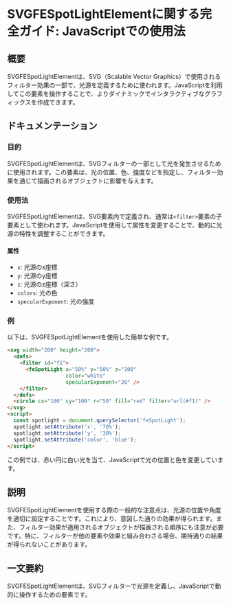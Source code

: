<!--
Meta Description: # SVGFESpotLightElementに関する完全ガイド: JavaScriptでの使用法 ## 概要 SVGFESpotLightElementは、SVG（Scalable Vector Graphics）で使用されるフィルター効果の一部で、光源を定義するために使われます。JavaScri...
Meta Keywords: svgfespotlightelementは, filter, spotlight, svg, 100
-->

# SVGFESpotLightElementに関する完全ガイド: JavaScriptでの使用法

## 概要
SVGFESpotLightElementは、SVG（Scalable Vector Graphics）で使用されるフィルター効果の一部で、光源を定義するために使われます。JavaScriptを利用してこの要素を操作することで、よりダイナミックでインタラクティブなグラフィックスを作成できます。

## ドキュメンテーション
### 目的
SVGFESpotLightElementは、SVGフィルターの一部として光を発生させるために使用されます。この要素は、光の位置、色、強度などを指定し、フィルター効果を通じて描画されるオブジェクトに影響を与えます。

### 使用法
SVGFESpotLightElementは、SVG要素内で定義され、通常は`<filter>`要素の子要素として使われます。JavaScriptを使用して属性を変更することで、動的に光源の特性を調整することができます。

#### 属性
- `x`: 光源のx座標
- `y`: 光源のy座標
- `z`: 光源のz座標（深さ）
- `colors`: 光の色
- `specularExponent`: 光の強度

### 例
以下は、SVGFESpotLightElementを使用した簡単な例です。

```html
<svg width="200" height="200">
  <defs>
    <filter id="f1">
      <feSpotLight x="50%" y="50%" z="100" 
                   color="white" 
                   specularExponent="20" />
    </filter>
  </defs>
  <circle cx="100" cy="100" r="50" fill="red" filter="url(#f1)" />
</svg>
<script>
  const spotlight = document.querySelector('feSpotLight');
  spotlight.setAttribute('x', '70%');
  spotlight.setAttribute('y', '30%');
  spotlight.setAttribute('color', 'blue');
</script>
```

この例では、赤い円に白い光を当て、JavaScriptで光の位置と色を変更しています。

## 説明
SVGFESpotLightElementを使用する際の一般的な注意点は、光源の位置や角度を適切に設定することです。これにより、意図した通りの効果が得られます。また、フィルター効果が適用されるオブジェクトが描画される順序にも注意が必要です。特に、フィルターが他の要素や効果と組み合わさる場合、期待通りの結果が得られないことがあります。

## 一文要約
SVGFESpotLightElementは、SVGフィルターで光源を定義し、JavaScriptで動的に操作するための要素です。